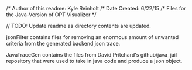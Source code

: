 /* Author of this readme: Kyle Reinholt 
/* Date Created: 6/22/15
/* Files for the Java-Version of OPT Visualizer */ 

// TODO: Update readme as directory contents are updated. 

jsonFilter contains files for removing an enormous amount of unwanted criteria from the generated backend json trace. 

JavaTraceGen contains the files from David Pritchard's github/java_jail repository that were used to take in java code and produce a json object. 

